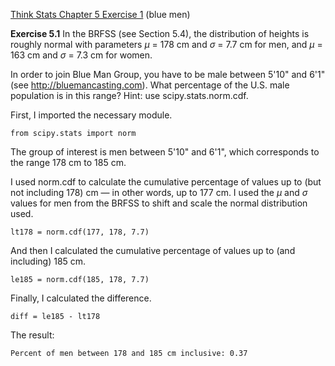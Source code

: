 [Think Stats Chapter 5 Exercise 1](http://greenteapress.com/thinkstats2/html/thinkstats2006.html#toc50) (blue men)

**Exercise 5.1** In the BRFSS (see Section 5.4), the distribution of heights is roughly normal with parameters _μ_ = 178 cm and _σ_ = 7.7 cm for men, and _μ_ = 163 cm and _σ_ = 7.3 cm for women.

In order to join Blue Man Group, you have to be male between 5'10" and 6'1" (see http://bluemancasting.com). What percentage of the U.S. male population is in this range? Hint: use scipy.stats.norm.cdf.

First, I imported the necessary module.

```
from scipy.stats import norm
```

The group of interest is men between 5'10" and 6'1", which corresponds to the range 178 cm to 185 cm.


I used norm.cdf to calculate the cumulative percentage of values up to (but not including 178) cm &mdash; in other words, up to 177 cm. I used the _μ_ and _σ_ values for men from the BRFSS to shift and scale the normal distribution used.

```
lt178 = norm.cdf(177, 178, 7.7)
```

And then I calculated the cumulative percentage of values up to (and including) 185 cm.

```
le185 = norm.cdf(185, 178, 7.7)
```

Finally, I calculated the difference.

```
diff = le185 - lt178
```

The result: 

```
Percent of men between 178 and 185 cm inclusive: 0.37
```
